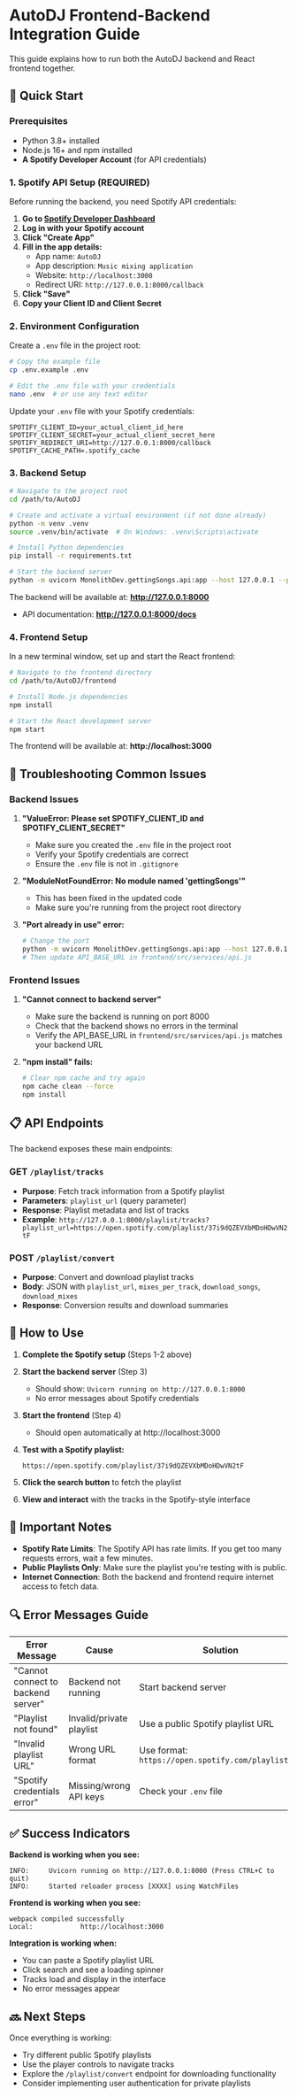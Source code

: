 # AutoDJ Frontend-Backend Integration Guide

This guide explains how to run both the AutoDJ backend and React frontend together.

## 🚀 Quick Start

### Prerequisites
- Python 3.8+ installed
- Node.js 16+ and npm installed
- **A Spotify Developer Account** (for API credentials)

### 1. Spotify API Setup (REQUIRED)

Before running the backend, you need Spotify API credentials:

1. **Go to [Spotify Developer Dashboard](https://developer.spotify.com/dashboard)**
2. **Log in with your Spotify account**
3. **Click "Create App"**
4. **Fill in the app details:**
   - App name: `AutoDJ`
   - App description: `Music mixing application`
   - Website: `http://localhost:3000`
   - Redirect URI: `http://127.0.0.1:8000/callback`
5. **Click "Save"**
6. **Copy your Client ID and Client Secret**

### 2. Environment Configuration

Create a `.env` file in the project root:

```bash
# Copy the example file
cp .env.example .env

# Edit the .env file with your credentials
nano .env  # or use any text editor
```

Update your `.env` file with your Spotify credentials:
```env
SPOTIFY_CLIENT_ID=your_actual_client_id_here
SPOTIFY_CLIENT_SECRET=your_actual_client_secret_here
SPOTIFY_REDIRECT_URI=http://127.0.0.1:8000/callback
SPOTIFY_CACHE_PATH=.spotify_cache
```

### 3. Backend Setup

```bash
# Navigate to the project root
cd /path/to/AutoDJ

# Create and activate a virtual environment (if not done already)
python -m venv .venv
source .venv/bin/activate  # On Windows: .venv\Scripts\activate

# Install Python dependencies
pip install -r requirements.txt

# Start the backend server
python -m uvicorn MonolithDev.gettingSongs.api:app --host 127.0.0.1 --port 8000 --reload
```

The backend will be available at: **http://127.0.0.1:8000**
- API documentation: **http://127.0.0.1:8000/docs**

### 4. Frontend Setup

In a new terminal window, set up and start the React frontend:

```bash
# Navigate to the frontend directory
cd /path/to/AutoDJ/frontend

# Install Node.js dependencies
npm install

# Start the React development server
npm start
```

The frontend will be available at: **http://localhost:3000**

## 🔧 Troubleshooting Common Issues

### Backend Issues

1. **"ValueError: Please set SPOTIFY_CLIENT_ID and SPOTIFY_CLIENT_SECRET"**
   - Make sure you created the `.env` file in the project root
   - Verify your Spotify credentials are correct
   - Ensure the `.env` file is not in `.gitignore`

2. **"ModuleNotFoundError: No module named 'gettingSongs'"**
   - This has been fixed in the updated code
   - Make sure you're running from the project root directory

3. **"Port already in use" error:**
   ```bash
   # Change the port
   python -m uvicorn MonolithDev.gettingSongs.api:app --host 127.0.0.1 --port 8001 --reload
   # Then update API_BASE_URL in frontend/src/services/api.js
   ```

### Frontend Issues

1. **"Cannot connect to backend server"**
   - Make sure the backend is running on port 8000
   - Check that the backend shows no errors in the terminal
   - Verify the API_BASE_URL in `frontend/src/services/api.js` matches your backend URL

2. **"npm install" fails:**
   ```bash
   # Clear npm cache and try again
   npm cache clean --force
   npm install
   ```

## 📋 API Endpoints

The backend exposes these main endpoints:

### GET `/playlist/tracks`
- **Purpose**: Fetch track information from a Spotify playlist
- **Parameters**: `playlist_url` (query parameter)
- **Response**: Playlist metadata and list of tracks
- **Example**: `http://127.0.0.1:8000/playlist/tracks?playlist_url=https://open.spotify.com/playlist/37i9dQZEVXbMDoHDwVN2tF`

### POST `/playlist/convert`
- **Purpose**: Convert and download playlist tracks
- **Body**: JSON with `playlist_url`, `mixes_per_track`, `download_songs`, `download_mixes`
- **Response**: Conversion results and download summaries

## 🎯 How to Use

1. **Complete the Spotify setup** (Steps 1-2 above)

2. **Start the backend server** (Step 3)
   - Should show: `Uvicorn running on http://127.0.0.1:8000`
   - No error messages about Spotify credentials

3. **Start the frontend** (Step 4)
   - Should open automatically at http://localhost:3000

4. **Test with a Spotify playlist:**
   ```
   https://open.spotify.com/playlist/37i9dQZEVXbMDoHDwVN2tF
   ```

5. **Click the search button** to fetch the playlist

6. **View and interact** with the tracks in the Spotify-style interface

## 🚨 Important Notes

- **Spotify Rate Limits**: The Spotify API has rate limits. If you get too many requests errors, wait a few minutes.
- **Public Playlists Only**: Make sure the playlist you're testing with is public.
- **Internet Connection**: Both the backend and frontend require internet access to fetch data.

## 🔍 Error Messages Guide

| Error Message | Cause | Solution |
|---------------|-------|----------|
| "Cannot connect to backend server" | Backend not running | Start backend server |
| "Playlist not found" | Invalid/private playlist | Use a public Spotify playlist URL |
| "Invalid playlist URL" | Wrong URL format | Use format: `https://open.spotify.com/playlist/ID` |
| "Spotify credentials error" | Missing/wrong API keys | Check your `.env` file |

## ✅ Success Indicators

**Backend is working when you see:**
```
INFO:     Uvicorn running on http://127.0.0.1:8000 (Press CTRL+C to quit)
INFO:     Started reloader process [XXXX] using WatchFiles
```

**Frontend is working when you see:**
```
webpack compiled successfully
Local:            http://localhost:3000
```

**Integration is working when:**
- You can paste a Spotify playlist URL
- Click search and see a loading spinner
- Tracks load and display in the interface
- No error messages appear

## 🔜 Next Steps

Once everything is working:
- Try different public Spotify playlists
- Use the player controls to navigate tracks
- Explore the `/playlist/convert` endpoint for downloading functionality
- Consider implementing user authentication for private playlists